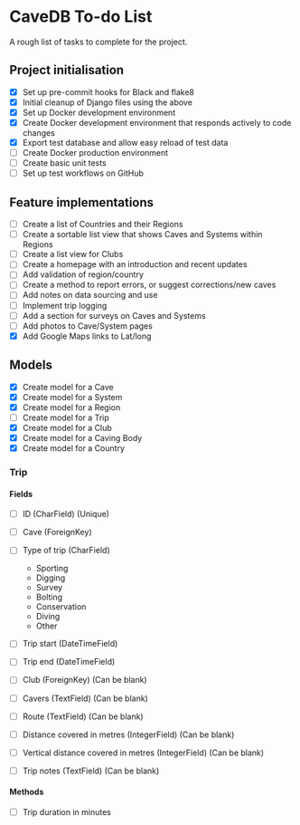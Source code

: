 # CaveDB To-do List
A rough list of tasks to complete for the project.

## Project initialisation
- [X] Set up pre-commit hooks for Black and flake8
- [X] Initial cleanup of Django files using the above
- [X] Set up Docker development environment
- [X] Create Docker development environment that responds actively to code changes
- [X] Export test database and allow easy reload of test data
- [ ] Create Docker production environment
- [ ] Create basic unit tests
- [ ] Set up test workflows on GitHub

## Feature implementations
- [ ] Create a list of Countries and their Regions
- [ ] Create a sortable list view that shows Caves and Systems within Regions
- [ ] Create a list view for Clubs
- [ ] Create a homepage with an introduction and recent updates
- [ ] Add validation of region/country
- [ ] Create a method to report errors, or suggest corrections/new caves
- [ ] Add notes on data sourcing and use
- [ ] Implement trip logging
- [ ] Add a section for surveys on Caves and Systems
- [ ] Add photos to Cave/System pages
- [X] Add Google Maps links to Lat/long

## Models
- [X] Create model for a Cave
- [X] Create model for a System
- [X] Create model for a Region
- [ ] Create model for a Trip
- [X] Create model for a Club
- [X] Create model for a Caving Body
- [X] Create model for a Country

### Trip
#### Fields
- [ ] ID (CharField) (Unique)
- [ ] Cave (ForeignKey)
- [ ] Type of trip (CharField)
    - Sporting
    - Digging
    - Survey
    - Bolting
    - Conservation
    - Diving
    - Other

- [ ] Trip start (DateTimeField)
- [ ] Trip end (DateTimeField)
- [ ] Club (ForeignKey) (Can be blank)
- [ ] Cavers (TextField) (Can be blank)
- [ ] Route (TextField) (Can be blank)
- [ ] Distance covered in metres (IntegerField) (Can be blank)
- [ ] Vertical distance covered in metres (IntegerField) (Can be blank)
- [ ] Trip notes (TextField) (Can be blank)

#### Methods
- [ ] Trip duration in minutes

